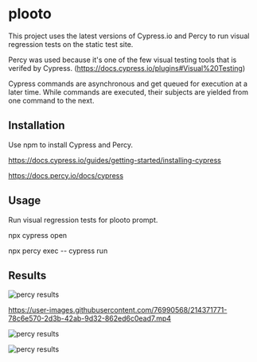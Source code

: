 # plooto

This project uses the latest versions of Cypress.io and Percy to run visual regression tests on the static test site. 

Percy was used because it's one of the few visual testing tools that is verifed by Cypress. (https://docs.cypress.io/plugins#Visual%20Testing)

Cypress commands are asynchronous and get queued for execution at a later time. While commands are executed, their subjects are yielded from one command to the next. 

## Installation

Use npm to install Cypress and Percy.

https://docs.cypress.io/guides/getting-started/installing-cypress

https://docs.percy.io/docs/cypress

## Usage

Run visual regression tests for plooto prompt. 

npx cypress open  

npx percy exec -- cypress run

## Results 

![percy results](https://user-images.githubusercontent.com/76990568/214371358-d3e81684-02ee-4827-be42-c2ec7ab9ddd9.png)

https://user-images.githubusercontent.com/76990568/214371771-78c6e570-2d3b-42ab-9d32-862ed6c0ead7.mp4

![percy results](https://user-images.githubusercontent.com/76990568/214380079-7893b012-b8ea-481d-aa0d-b4d2e49d7e80.png)

![percy results](https://user-images.githubusercontent.com/76990568/214380109-b0566d91-0c4c-4c2f-98a4-624ffeea583d.png)

